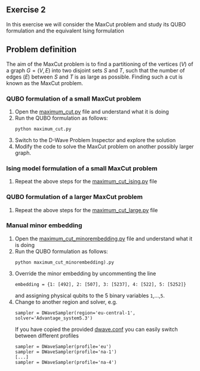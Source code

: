 ## Exercise 2

In this exercise we will consider the MaxCut problem and study its QUBO formulation and the equivalent Ising formulation

## Problem definition

The aim of the MaxCut problem is to find a partitioning of the vertices ($V$) of a graph $G=(V,E)$ into two disjoint sets $S$ and $T$, such that the number of edges ($E$) between $S$ and $T$ is as large as possible. Finding such a cut is known as the MaxCut problem.

### QUBO formulation of a small MaxCut problem

1. Open the [maximum_cut.py](maximum_cut.py) file and understand what it is doing
2. Run the QUBO formulation as follows:
   ```
   python maximum_cut.py
   ```
3. Switch to the D-Wave Problem Inspector and explore the solution
4. Modify the code to solve the MaxCut problem on another possibly larger graph.

### Ising model formulation of a small MaxCut problem

1. Repeat the above steps for the [maximum_cut_ising.py](maximum_cut_ising.py) file

### QUBO formulation of a larger MaxCut problem

1. Repeat the above steps for the [maximum_cut_large.py](maximum_cut_large.py) file

### Manual minor embedding

1. Open the [maximum_cut_minorembedding.py](maximum_cut_minorembedding.py) file and understand what it is doing
2. Run the QUBO formulation as follows:
   ```
   python maximum_cut_minorembedding).py
   ```
3. Override the minor embedding by uncommenting the line
   ```
   embedding = {1: [492], 2: [507], 3: [5237], 4: [522], 5: [5252]}
   ```
   and assigning physical qubits to the 5 binary variables `1`,...,`5`.
4. Change to another region and solver, e.g.
   ```
   sampler = DWaveSampler(region='eu-central-1', solver='Advantage_system5.3')
   ```
   If you have copied the provided [dwave.conf](../dwave.conf) you can easily switch between different profiles
   ```
   sampler = DWaveSampler(profile='eu')
   sampler = DWaveSampler(profile='na-1')
   [...]
   sampler = DWaveSampler(profile='na-4')
   ```
